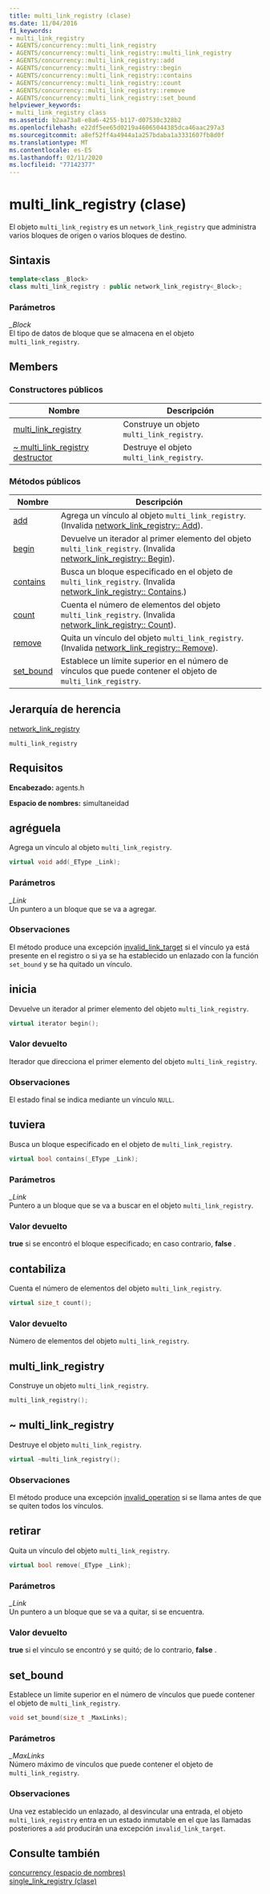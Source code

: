 ```yaml
---
title: multi_link_registry (clase)
ms.date: 11/04/2016
f1_keywords:
- multi_link_registry
- AGENTS/concurrency::multi_link_registry
- AGENTS/concurrency::multi_link_registry::multi_link_registry
- AGENTS/concurrency::multi_link_registry::add
- AGENTS/concurrency::multi_link_registry::begin
- AGENTS/concurrency::multi_link_registry::contains
- AGENTS/concurrency::multi_link_registry::count
- AGENTS/concurrency::multi_link_registry::remove
- AGENTS/concurrency::multi_link_registry::set_bound
helpviewer_keywords:
- multi_link_registry class
ms.assetid: b2aa73a8-e8a6-4255-b117-d07530c328b2
ms.openlocfilehash: e22df5ee65d0219a46065044385dca46aac297a3
ms.sourcegitcommit: a8ef52ff4a4944a1a257bdaba1a3331607fb8d0f
ms.translationtype: MT
ms.contentlocale: es-ES
ms.lasthandoff: 02/11/2020
ms.locfileid: "77142377"
---
```

# <a name="multi_link_registry-class"></a>multi_link_registry (clase)

El objeto `multi_link_registry` es un `network_link_registry` que administra varios bloques de origen o varios bloques de destino.

## <a name="syntax"></a>Sintaxis

```cpp
template<class _Block>
class multi_link_registry : public network_link_registry<_Block>;
```

### <a name="parameters"></a>Parámetros

*_Block*<br/>
El tipo de datos de bloque que se almacena en el objeto `multi_link_registry`.

## <a name="members"></a>Members

### <a name="public-constructors"></a>Constructores públicos

|Nombre|Descripción|
|----------|-----------------|
|[multi_link_registry](#ctor)|Construye un objeto `multi_link_registry`.|
|[~ multi_link_registry destructor](#dtor)|Destruye el objeto `multi_link_registry`.|

### <a name="public-methods"></a>Métodos públicos

|Nombre|Descripción|
|----------|-----------------|
|[add](#add)|Agrega un vínculo al objeto `multi_link_registry`. (Invalida [network_link_registry:: Add](network-link-registry-class.md#add)).|
|[begin](#begin)|Devuelve un iterador al primer elemento del objeto `multi_link_registry`. (Invalida [network_link_registry:: Begin](network-link-registry-class.md#begin)).|
|[contains](#contains)|Busca un bloque especificado en el objeto de `multi_link_registry`. (Invalida [network_link_registry:: Contains](network-link-registry-class.md#contains).)|
|[count](#count)|Cuenta el número de elementos del objeto `multi_link_registry`. (Invalida [network_link_registry:: Count](network-link-registry-class.md#count)).|
|[remove](#remove)|Quita un vínculo del objeto `multi_link_registry`. (Invalida [network_link_registry:: Remove](network-link-registry-class.md#remove)).|
|[set_bound](#set_bound)|Establece un límite superior en el número de vínculos que puede contener el objeto de `multi_link_registry`.|

## <a name="inheritance-hierarchy"></a>Jerarquía de herencia

[network_link_registry](network-link-registry-class.md)

`multi_link_registry`

## <a name="requirements"></a>Requisitos

**Encabezado:** agents.h

**Espacio de nombres:** simultaneidad

## <a name="add"></a>agréguela

Agrega un vínculo al objeto `multi_link_registry`.

```cpp
virtual void add(_EType _Link);
```

### <a name="parameters"></a>Parámetros

*_Link*<br/>
Un puntero a un bloque que se va a agregar.

### <a name="remarks"></a>Observaciones

El método produce una excepción [invalid_link_target](invalid-link-target-class.md) si el vínculo ya está presente en el registro o si ya se ha establecido un enlazado con la función `set_bound` y se ha quitado un vínculo.

## <a name="begin"></a>inicia

Devuelve un iterador al primer elemento del objeto `multi_link_registry`.

```cpp
virtual iterator begin();
```

### <a name="return-value"></a>Valor devuelto

Iterador que direcciona el primer elemento del objeto `multi_link_registry`.

### <a name="remarks"></a>Observaciones

El estado final se indica mediante un vínculo `NULL`.

## <a name="contains"></a>tuviera

Busca un bloque especificado en el objeto de `multi_link_registry`.

```cpp
virtual bool contains(_EType _Link);
```

### <a name="parameters"></a>Parámetros

*_Link*<br/>
Puntero a un bloque que se va a buscar en el objeto `multi_link_registry`.

### <a name="return-value"></a>Valor devuelto

**true** si se encontró el bloque especificado; en caso contrario, **false** .

## <a name="count"></a>contabiliza

Cuenta el número de elementos del objeto `multi_link_registry`.

```cpp
virtual size_t count();
```

### <a name="return-value"></a>Valor devuelto

Número de elementos del objeto `multi_link_registry`.

## <a name="ctor"></a>multi_link_registry

Construye un objeto `multi_link_registry`.

```cpp
multi_link_registry();
```

## <a name="dtor"></a>~ multi_link_registry

Destruye el objeto `multi_link_registry`.

```cpp
virtual ~multi_link_registry();
```

### <a name="remarks"></a>Observaciones

El método produce una excepción [invalid_operation](invalid-operation-class.md) si se llama antes de que se quiten todos los vínculos.

## <a name="remove"></a>retirar

Quita un vínculo del objeto `multi_link_registry`.

```cpp
virtual bool remove(_EType _Link);
```

### <a name="parameters"></a>Parámetros

*_Link*<br/>
Un puntero a un bloque que se va a quitar, si se encuentra.

### <a name="return-value"></a>Valor devuelto

**true** si el vínculo se encontró y se quitó; de lo contrario, **false** .

## <a name="set_bound"></a>set_bound

Establece un límite superior en el número de vínculos que puede contener el objeto de `multi_link_registry`.

```cpp
void set_bound(size_t _MaxLinks);
```

### <a name="parameters"></a>Parámetros

*_MaxLinks*<br/>
Número máximo de vínculos que puede contener el objeto de `multi_link_registry`.

### <a name="remarks"></a>Observaciones

Una vez establecido un enlazado, al desvincular una entrada, el objeto `multi_link_registry` entra en un estado inmutable en el que las llamadas posteriores a `add` producirán una excepción `invalid_link_target`.

## <a name="see-also"></a>Consulte también

[concurrency (espacio de nombres)](concurrency-namespace.md)<br/>
[single_link_registry (clase)](single-link-registry-class.md)
